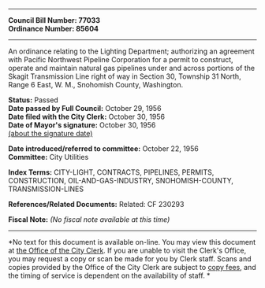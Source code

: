 * * * * *  
  
**Council Bill Number: [](#h0)[](#h2)77033**   
**Ordinance Number: 85604**  
  
* * * * *  
  
An ordinance relating to the Lighting Department; authorizing an agreement with Pacific Northwest Pipeline Corporation for a permit to construct, operate and maintain natural gas pipelines under and across portions of the Skagit Transmission Line right of way in Section 30, Township 31 North, Range 6 East, W. M., Snohomish County, Washington.  
  
**Status:** Passed   
**Date passed by Full Council:** October 29, 1956   
**Date filed with the City Clerk:** October 30, 1956   
**Date of Mayor's signature:** October 30, 1956   
[(about the signature date)](/~public/approvaldate.htm)   
  
  
**Date introduced/referred to committee:** October 22, 1956   
**Committee:** City Utilities   
  
**Index Terms:** CITY-LIGHT, CONTRACTS, PIPELINES, PERMITS, CONSTRUCTION, OIL-AND-GAS-INDUSTRY, SNOHOMISH-COUNTY, TRANSMISSION-LINES  
  
**References/Related Documents:** Related: CF 230293  
  
**Fiscal Note:** *(No fiscal note available at this time)*  
  
* * * * *  
  
*No text for this document is available on-line. You may view this document at [the Office of the City Clerk](http://www.seattle.gov/leg/clerk/contactUs.htm). If you are unable to visit the Clerk's Office, you may request a copy or scan be made for you by Clerk staff. Scans and copies provided by the Office of the City Clerk are subject to [copy fees](http://clerk.seattle.gov/~public/clerkfees.htm), and the timing of service is dependent on the availability of staff. *  
  
  
